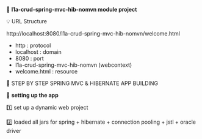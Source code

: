 :closed_book: **l1a-crud-spring-mvc-hib-nomvn module project**  

:bulb: URL  Structure

http://localhost:8080/l1a-crud-spring-mvc-hib-nomvn/welcome.html
- http : protocol
- localhost : domain
- 8080 : port
- l1a-crud-spring-mvc-hib-nomvn (webcontext)
- welcome.html : resource

:rocket: STEP BY STEP SPRING MVC & HIBERNATE APP BUILDING

:beginner: **setting up the app**  

:one: set up a dynamic web project
  
:two: loaded all jars for spring + hibernate + connection pooling + jstl + oracle driver  

